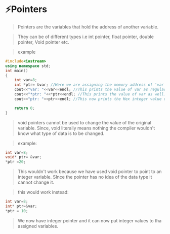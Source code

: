 # ⚡Pointers

> Pointers are the variables that hold the address of another variable.

> They can be of different types i.e int pointer, float pointer, double pointer, Void pointer etc.

> example

```c++
#include<iostream>
using namespace std;
int main()
{
    int var=8;
    int *ptr= &var; //Here we are assigning the memory address of 'var' to the integer pointer 'ptr'
    cout<<"var: "<<var<<endl; //This prints the value of var as regular
    cout<<"*ptr: "<<*ptr<<endl; //This prints the value of var as well. Because ptr is holding the memory adderess of var and using * we can access the value
    cout<<"ptr: "<<ptr<<endl; //This now prints the Hex integer value of the memory locatio of var. SInce no * is used it prints the actual memory location of var.

    return 0;
}

```

> void pointers cannot be used to change the value of the original variable. Since, void literally means nothing the compiler wouldn't know what type of data is to be changed.

> example:

```c++
int var=8;
void* ptr= &var;
*ptr =20;
```
> This wouldn't work because we have used void pointer to point to an integer variable. SInce the pointer has no idea of the data type it cannot change it.

> this would work instead:

```c++
int var=8;
int* ptr=&var;
*ptr = 10;
```

> We now have integer pointer and it can now put integer values to tha assigned variables.

